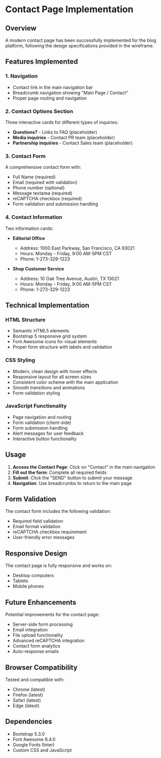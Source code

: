 # Contact Page Implementation

## Overview
A modern contact page has been successfully implemented for the blog platform, following the design specifications provided in the wireframe.

## Features Implemented

### 1. Navigation
- Contact link in the main navigation bar
- Breadcrumb navigation showing "Main Page / Contact"
- Proper page routing and navigation

### 2. Contact Options Section
Three interactive cards for different types of inquiries:
- **Questions?** - Links to FAQ (placeholder)
- **Media inquiries** - Contact PR team (placeholder)
- **Partnership inquiries** - Contact Sales team (placeholder)

### 3. Contact Form
A comprehensive contact form with:
- Full Name (required)
- Email (required with validation)
- Phone number (optional)
- Message textarea (required)
- reCAPTCHA checkbox (required)
- Form validation and submission handling

### 4. Contact Information
Two information cards:
- **Editorial Office**
  - Address: 1000 East Parkway, San Francisco, CA 93021
  - Hours: Monday - Friday, 9:00 AM-5PM CST
  - Phone: 1-273-329-1223

- **Shop Customer Service**
  - Address: 10 Oak Tree Avenue, Austin, TX 13021
  - Hours: Monday - Friday, 9:00 AM-5PM CST
  - Phone: 1-273-329-1223

## Technical Implementation

### HTML Structure
- Semantic HTML5 elements
- Bootstrap 5 responsive grid system
- Font Awesome icons for visual elements
- Proper form structure with labels and validation

### CSS Styling
- Modern, clean design with hover effects
- Responsive layout for all screen sizes
- Consistent color scheme with the main application
- Smooth transitions and animations
- Form validation styling

### JavaScript Functionality
- Page navigation and routing
- Form validation (client-side)
- Form submission handling
- Alert messages for user feedback
- Interactive button functionality

## Usage

1. **Access the Contact Page**: Click on "Contact" in the main navigation
2. **Fill out the form**: Complete all required fields
3. **Submit**: Click the "SEND" button to submit your message
4. **Navigation**: Use breadcrumbs to return to the main page

## Form Validation

The contact form includes the following validation:
- Required field validation
- Email format validation
- reCAPTCHA checkbox requirement
- User-friendly error messages

## Responsive Design

The contact page is fully responsive and works on:
- Desktop computers
- Tablets
- Mobile phones

## Future Enhancements

Potential improvements for the contact page:
- Server-side form processing
- Email integration
- File upload functionality
- Advanced reCAPTCHA integration
- Contact form analytics
- Auto-response emails

## Browser Compatibility

Tested and compatible with:
- Chrome (latest)
- Firefox (latest)
- Safari (latest)
- Edge (latest)

## Dependencies

- Bootstrap 5.3.0
- Font Awesome 6.4.0
- Google Fonts (Inter)
- Custom CSS and JavaScript
